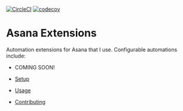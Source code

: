 [![CircleCI](https://circleci.com/gh/JonathanCasey/asana_extensions.svg?style=shield)](https://circleci.com/gh/JonathanCasey/asana_extensions)
[![codecov](https://codecov.io/gh/JonathanCasey/asana_extensions/branch/develop/graph/badge.svg?token=oT627KrCf0)](https://codecov.io/gh/JonathanCasey/asana_extensions)


# Asana Extensions

Automation extensions for Asana that I use.  Configurable automations include:
- COMING SOON!


- [Setup](docs/setup.md)
- [Usage](docs/usage.md)
- [Contributing](CONTRIBUTING.md)

